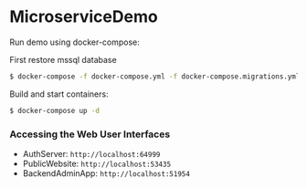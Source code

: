 # MicroserviceDemo

Run demo using docker-compose:

First restore mssql database
```sh
$ docker-compose -f docker-compose.yml -f docker-compose.migrations.yml run restore-database
```

Build and start containers:
```sh
$ docker-compose up -d
```

### Accessing the Web User Interfaces
- AuthServer: `http://localhost:64999`
- PublicWebsite: `http://localhost:53435`
- BackendAdminApp: `http://localhost:51954`